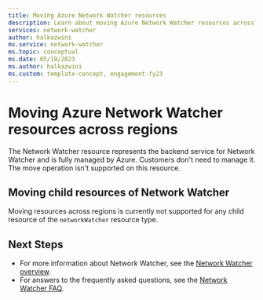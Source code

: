 ```yaml
---
title: Moving Azure Network Watcher resources
description: Learn about moving Azure Network Watcher resources across regions.
services: network-watcher
author: halkazwini
ms.service: network-watcher
ms.topic: conceptual
ms.date: 05/19/2023
ms.author: halkazwini
ms.custom: template-concept, engagement-fy23
---
```


# Moving Azure Network Watcher resources across regions

The Network Watcher resource represents the backend service for Network Watcher and is fully managed by Azure. Customers don't need to manage it. The move operation isn't supported on this resource.

## Moving child resources of Network Watcher
Moving resources across regions is currently not supported for any child resource of the `networkWatcher` resource type.

## Next Steps
* For more information about Network Watcher, see the [Network Watcher overview](./network-watcher-monitoring-overview.md).
* For answers to the frequently asked questions, see the [Network Watcher FAQ](./frequently-asked-questions.yml).